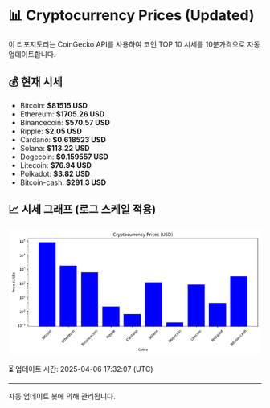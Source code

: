 
# 📊 Cryptocurrency Prices (Updated)

이 리포지토리는 CoinGecko API를 사용하여 코인 TOP 10 시세를 10분가격으로 자동 업데이트합니다.

## 💰 현재 시세
- Bitcoin: **$81515 USD**
- Ethereum: **$1705.26 USD**
- Binancecoin: **$570.57 USD**
- Ripple: **$2.05 USD**
- Cardano: **$0.618523 USD**
- Solana: **$113.22 USD**
- Dogecoin: **$0.159557 USD**
- Litecoin: **$76.94 USD**
- Polkadot: **$3.82 USD**
- Bitcoin-cash: **$291.3 USD**

## 📈 시세 그래프 (로그 스케일 적용)
![Crypto Prices](crypto_prices.png)

⏳ 업데이트 시간: 2025-04-06 17:32:07 (UTC)

---
자동 업데이트 봇에 의해 관리됩니다.
